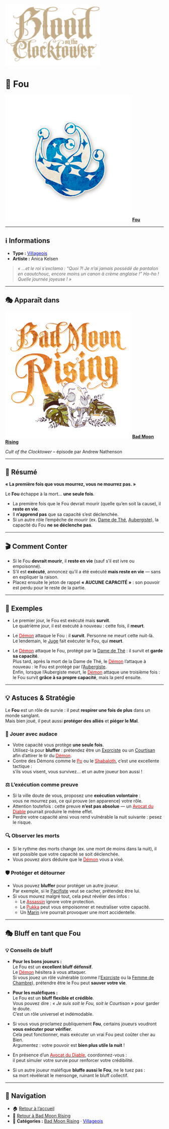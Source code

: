 <p align="left">
  <a href="/botc-fr-bambi/">
    <img src="../images/logo.png" alt="Accueil BotC FR" width="300">
  </a>
</p>

# 🤡 Fou  

[<img src="../images/Icon_fool.png" alt="Fou" width="400">](fou.md) [**Fou**](../bmr_roles/fou.md)

---

## ℹ️ Informations  

- **Type :** [<span style="color:blue">Villageois</span>](../villageois.md)  
- **Artiste :** Anica Kelsen  

> *« …et le roi s’exclama : “Quoi ?! Je n’ai jamais possédé de pantalon en caoutchouc, encore moins un canon à crème anglaise !” Ho-ho ! Quelle journée joyeuse ! »*

---

## 🎭 Apparaît dans  

[<img src="../images/Logo_bad_moon_rising-1.png" alt="Bad Moon Rising" width="400">](../bmr.md) [**Bad Moon Rising**](../bmr.md)  

*Cult of the Clocktower* – épisode par Andrew Nathenson  

---

## 📖 Résumé  

**« La première fois que vous mourrez, vous ne mourrez pas. »**

Le **Fou** échappe à la mort… **une seule fois**.

- La première fois que le Fou devrait mourir (quelle qu’en soit la cause), il **reste en vie**.  
- Il **n’apprend pas** que sa capacité s’est déclenchée.  
- Si un autre rôle l’empêche de mourir (ex. [Dame de Thé](damedethe.md), [Aubergiste](aubergiste.md)), la capacité du Fou **ne se déclenche pas**.  

---

## 🎬 Comment Conter  

- Si le Fou **devrait mourir**, il **reste en vie** (sauf s’il est ivre ou empoisonné).  
- S’il est **exécuté**, annoncez qu’il a été exécuté **mais reste en vie** — sans en expliquer la raison.  
- Placez ensuite le jeton de rappel **« AUCUNE CAPACITÉ »** : son pouvoir est perdu pour le reste de la partie.  

---

## 🧾 Exemples  

- Le premier jour, le Fou est exécuté mais **survit**.  
  Le quatrième jour, il est exécuté à nouveau : cette fois, il **meurt**.  

- Le [<span style="color:red">Démon</span>](../demons.md) attaque le Fou : il **survit**. Personne ne meurt cette nuit-là.  
  Le lendemain, le [Juge](../voyageurs/juge.md) fait exécuter le Fou, qui **meurt**.  

- Le [<span style="color:red">Démon</span>](../demons.md) attaque le Fou, protégé par la [Dame de Thé](damedethe.md) : il survit et **garde sa capacité**.  
  Plus tard, après la mort de la Dame de Thé, le [<span style="color:red">Démon</span>](../demons.md) l’attaque à nouveau : le Fou est protégé par l’[Aubergiste](aubergiste.md).  
  Enfin, lorsque l’Aubergiste meurt, le [<span style="color:red">Démon</span>](../demons.md) attaque une troisième fois :  
  le Fou survit **grâce à sa propre capacité**, mais la perd ensuite.  

---

## 💡 Astuces & Stratégie  

Le **Fou** est un rôle de survie : il peut **respirer une fois de plus** dans un monde sanglant.  
Mais bien joué, il peut aussi **protéger des alliés** et **piéger le Mal**.  

### 🤡 Jouer avec audace  

- Votre capacité vous protège **une seule fois**.  
  Utilisez-la pour **bluffer** : prétendez être un [Exorciste](exorciste.md) ou un [Courtisan](courtisan.md) afin d’attirer le tir du [<span style="color:red">Démon</span>](../demons.md).  
- Contre des Démons comme le [<span style="color:red">Po</span>](po.md) ou le [<span style="color:red">Shabaloth</span>](shabaloth.md), c’est une excellente tactique :  
  s’ils vous visent, vous survivez… et un autre joueur bon aussi !  

### ⚖️ L’exécution comme preuve  

- Si la ville doute de vous, proposez une **exécution volontaire** :  
  vous ne mourrez pas, ce qui prouve (en apparence) votre rôle.  
- Attention toutefois : cette preuve **n’est pas absolue** — un [<span style="color:red">Avocat du Diable</span>](avocatdudiable.md) pourrait produire le même effet.  
- Perdre votre capacité ainsi vous rend vulnérable la nuit suivante : pesez le risque.  

### 🔍 Observer les morts  

- Si le rythme des morts change (ex. une mort de moins dans la nuit), il est possible que votre capacité se soit déclenchée.  
- Vous pouvez alors déduire que le [<span style="color:red">Démon</span>](../demons.md) vous a visé.  

### 🛡️ Protéger et détourner  

- Vous pouvez **bluffer** pour protéger un autre joueur.  
  Par exemple, si le [Pacifiste](pacifiste.md) veut se cacher, prétendez être lui.  
- Si vous mourez malgré tout, cela peut révéler des infos :  
  - Le [<span style="color:red">Assassin</span>](assassin.md) ignore votre protection.  
  - Le [<span style="color:red">Pukka</span>](pukka.md) peut vous empoisonner et neutraliser votre capacité.  
  - Un [Marin](marin.md) ivre pourrait provoquer une mort accidentelle.  

---

## 🎭 Bluff en tant que Fou  

### 💡 Conseils de bluff  

- **Pour les bons joueurs :**  
  Le Fou est un **excellent bluff défensif**.  
  Le [<span style="color:red">Démon</span>](../demons.md) hésitera à vous attaquer.  
  Si vous jouez un rôle vulnérable (comme l’[Exorciste](exorciste.md) ou la [Femme de Chambre](femmedecha.md)), prétendre être le Fou peut **sauver votre vie**.  

- **Pour les maléfiques :**  
  Le Fou est un **bluff flexible et crédible**.  
  Vous pouvez dire : *« Je suis soit le Fou, soit le Courtisan »* pour garder le doute.  
  C’est un rôle universel et indémodable.  

- Si vous vous proclamez publiquement **Fou**, certains joueurs voudront **vous exécuter pour vérifier**.  
  Cela peut fonctionner, mais exécuter un vrai Fou peut coûter cher au Bien.  
  Argumentez : votre pouvoir est **bien plus utile la nuit** !  

- En présence d’un [<span style="color:red">Avocat du Diable</span>](avocatdudiable.md), coordonnez-vous :  
  il peut simuler votre survie pour renforcer votre crédibilité.  

- Si un autre joueur maléfique **bluffe aussi le Fou**, ne le tuez pas :  
  sa mort révélerait le mensonge, ruinant le bluff collectif.  

---

## 📂 Navigation  

- 🏠 [Retour à l’accueil](/botc-fr-bambi/)  
- 🌙 [Retour à Bad Moon Rising](../bmr.md)  
- 📂 **Catégories :** [Bad Moon Rising](../bmr.md) · [<span style="color:blue">Villageois</span>](../villageois.md)
